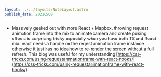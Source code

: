 ```yaml
---
layout: ../../layouts/NoteLayout.astro
publish_date: 20210508
---
```


- Massively geeked out with more React + Mapbox. throwing request animation frame into the mix to animate camera and create pulsing effects is surprising tricky especially when you have both TS and React mix. react needs a handle on the reqest animation frame instance otherwise it just has no idea how to re-render the screen without a full refresh. This blog was useful for my understanding [https://css-tricks.com/using-requestanimationframe-with-react-hooks/](https://css-tricks.com/using-requestanimationframe-with-react-hooks/)
